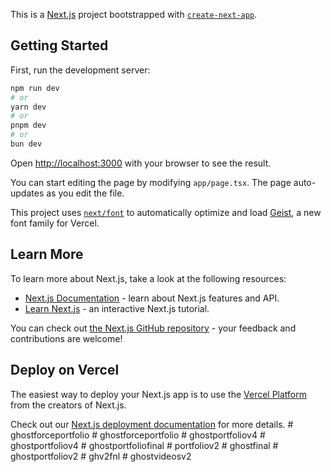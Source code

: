 This is a [Next.js](https://nextjs.org) project bootstrapped with [`create-next-app`](https://nextjs.org/docs/app/api-reference/cli/create-next-app).

## Getting Started

First, run the development server:

```bash
npm run dev
# or
yarn dev
# or
pnpm dev
# or
bun dev
```

Open [http://localhost:3000](http://localhost:3000) with your browser to see the result.

You can start editing the page by modifying `app/page.tsx`. The page auto-updates as you edit the file.

This project uses [`next/font`](https://nextjs.org/docs/app/building-your-application/optimizing/fonts) to automatically optimize and load [Geist](https://vercel.com/font), a new font family for Vercel.

## Learn More

To learn more about Next.js, take a look at the following resources:

- [Next.js Documentation](https://nextjs.org/docs) - learn about Next.js features and API.
- [Learn Next.js](https://nextjs.org/learn) - an interactive Next.js tutorial.

You can check out [the Next.js GitHub repository](https://github.com/vercel/next.js) - your feedback and contributions are welcome!

## Deploy on Vercel

The easiest way to deploy your Next.js app is to use the [Vercel Platform](https://vercel.com/new?utm_medium=default-template&filter=next.js&utm_source=create-next-app&utm_campaign=create-next-app-readme) from the creators of Next.js.

Check out our [Next.js deployment documentation](https://nextjs.org/docs/app/building-your-application/deploying) for more details.
#   g h o s t f o r c e p o r t f o l i o  
 #   g h o s t f o r c e p o r t f o l i o  
 #   g h o s t p o r t f o l i o v 4  
 #   g h o s t p o r t f o l i o v 4  
 #   g h o s t p o r t f o l i o f i n a l  
 #   p o r t f o l i o v 2  
 #   g h o s t f i n a l  
 #   g h o s t p o r t f o l i o v 2  
 #   g h v 2 f n l  
 #   g h o s t v i d e o s v 2  
 